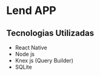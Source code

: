 # Lend APP

## Tecnologias Utilizadas

- React Native
- Node js 
- Knex js (Query Builder)
- SQLite

